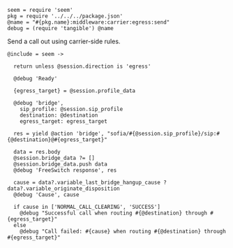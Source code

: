     seem = require 'seem'
    pkg = require '../../../package.json'
    @name = "#{pkg.name}:middleware:carrier:egress:send"
    debug = (require 'tangible') @name

Send a call out using carrier-side rules.

    @include = seem ->

      return unless @session.direction is 'egress'

      @debug 'Ready'

      {egress_target} = @session.profile_data

      @debug 'bridge',
        sip_profile: @session.sip_profile
        destination: @destination
        egress_target: egress_target

      res = yield @action 'bridge', "sofia/#{@session.sip_profile}/sip:#{@destination}@#{egress_target}"

      data = res.body
      @session.bridge_data ?= []
      @session.bridge_data.push data
      @debug 'FreeSwitch response', res

      cause = data?.variable_last_bridge_hangup_cause ? data?.variable_originate_disposition
      @debug 'Cause', cause

      if cause in ['NORMAL_CALL_CLEARING', 'SUCCESS']
        @debug "Successful call when routing #{@destination} through #{egress_target}"
      else
        @debug "Call failed: #{cause} when routing #{@destination} through #{egress_target}"

